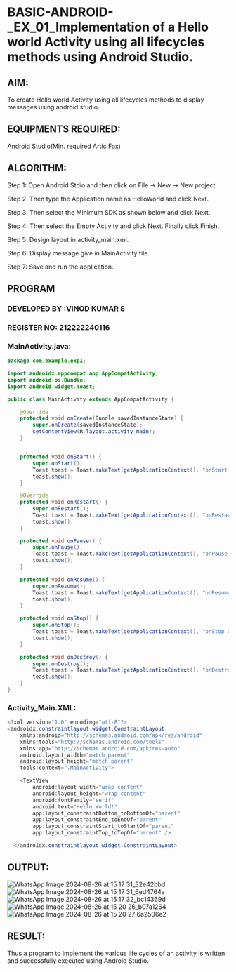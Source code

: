 # BASIC-ANDROID-_EX_01_Implementation of a Hello world Activity using all lifecycles methods using Android Studio.


## AIM:
To create Hello world Activity using all lifecycles methods to display messages using android studio.

## EQUIPMENTS REQUIRED:

Android Studio(Min. required Artic Fox)

## ALGORITHM:

Step 1: Open Android Stdio and then click on File -> New -> New project.

Step 2: Then type the Application name as HelloWorld and click Next.

Step 3: Then select the Minimum SDK as shown below and click Next.

Step 4: Then select the Empty Activity and click Next. Finally click Finish.

Step 5: Design layout in activity_main.xml.

Step 6: Display message give in MainActivity file.

Step 7: Save and run the application.

## PROGRAM
### DEVELOPED BY :VINOD KUMAR S
### REGISTER NO: 212222240116

### MainActivity.java:
``` java
package com.example.exp1;

import androidx.appcompat.app.AppCompatActivity;
import android.os.Bundle;
import android.widget.Toast;

public class MainActivity extends AppCompatActivity {

    @Override
    protected void onCreate(Bundle savedInstanceState) {
        super.onCreate(savedInstanceState);
        setContentView(R.layout.activity_main);
    }


    protected void onStart() {
        super.onStart();
        Toast toast = Toast.makeText(getApplicationContext(), "onStart Called", Toast.LENGTH_LONG);
        toast.show();
    }

    @Override
    protected void onRestart() {
        super.onRestart();
        Toast toast = Toast.makeText(getApplicationContext(), "onRestart Called", Toast.LENGTH_LONG);
        toast.show();
    }

    protected void onPause() {
        super.onPause();
        Toast toast = Toast.makeText(getApplicationContext(), "onPause Called", Toast.LENGTH_LONG);
        toast.show();
    }

    protected void onResume() {
        super.onResume();
        Toast toast = Toast.makeText(getApplicationContext(), "onResume Called", Toast.LENGTH_LONG);
        toast.show();
    }

    protected void onStop() {
        super.onStop();
        Toast toast = Toast.makeText(getApplicationContext(), "onStop Called", Toast.LENGTH_LONG);
        toast.show();
    }

    protected void onDestroy() {
        super.onDestroy();
        Toast toast = Toast.makeText(getApplicationContext(), "onDestroy Called", Toast.LENGTH_LONG);
        toast.show();
    }
}

```
### Activity_Main.XML:
``` java
<?xml version="1.0" encoding="utf-8"?>
<androidx.constraintlayout.widget.ConstraintLayout
    xmlns:android="http://schemas.android.com/apk/res/android"
    xmlns:tools="http://schemas.android.com/tools"
    xmlns:app="http://schemas.android.com/apk/res-auto"
    android:layout_width="match_parent"
    android:layout_height="match_parent"
    tools:context=".MainActivity">

    <TextView
        android:layout_width="wrap_content"
        android:layout_height="wrap_content"
        android:fontFamily="serif"
        android:text="Hello World!"
        app:layout_constraintBottom_toBottomOf="parent"
        app:layout_constraintEnd_toEndOf="parent"
        app:layout_constraintStart_toStartOf="parent"
        app:layout_constraintTop_toTopOf="parent" />

  </androidx.constraintlayout.widget.ConstraintLayout>
```
## OUTPUT:
![WhatsApp Image 2024-08-26 at 15 17 31_32e42bbd](https://github.com/user-attachments/assets/f33bafda-a9c2-47d6-b4c6-6d8458813e9c)
![WhatsApp Image 2024-08-26 at 15 17 31_6ed4764a](https://github.com/user-attachments/assets/35b794de-0f0a-438c-8976-694441f656f3)
![WhatsApp Image 2024-08-26 at 15 17 32_bc14369d](https://github.com/user-attachments/assets/632e715c-23c6-4a49-9ec9-36d4f286372f)
![WhatsApp Image 2024-08-26 at 15 20 26_b07a1264](https://github.com/user-attachments/assets/a4059817-eb18-4a2a-91eb-47972860830f)
![WhatsApp Image 2024-08-26 at 15 20 27_6a2506e2](https://github.com/user-attachments/assets/d60e73c5-f4b5-4f42-834d-a361d5ccfabb)


## RESULT:
Thus a program to implement the various life cycles of an activity is written and successfully executed using Android Studio.

